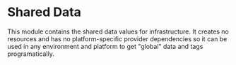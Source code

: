 # Shared Data

This module contains the shared data values for infrastructure. It creates no resources and has no platform-specific provider dependencies so it can be used in any environment and platform to get "global" data and tags programatically.
